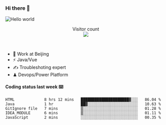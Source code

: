 ### Hi there 👋

<img src="https://raw.githubusercontent.com/sagar-viradiya/sagar-viradiya/master/resources/banner.png" alt="Hello world">
<p align="center"> 
  Visitor count<br/>
  <img src="https://profile-counter.glitch.me/youszoe/count.svg" />
</p>
<br/>

- 🍻 Work at Beijing 
- ⚡  Java/Vue
- ✍️  Troubleshoting expert
- ♟  Devops/Power Platform 

#### Coding status last week ⌨️

<!--START_SECTION:waka-->
```text
HTML             8 hrs 12 mins   █████████████████████▓░░░   86.04 % 
Java             1 hr            ██▓░░░░░░░░░░░░░░░░░░░░░░   10.63 % 
GitIgnore file   7 mins          ▒░░░░░░░░░░░░░░░░░░░░░░░░   01.28 % 
IDEA_MODULE      6 mins          ▒░░░░░░░░░░░░░░░░░░░░░░░░   01.11 % 
JavaScript       2 mins          ░░░░░░░░░░░░░░░░░░░░░░░░░   00.35 % 
```
<!--END_SECTION:waka-->

<br/>
<center><img src="http://ghchart.rshah.org/409ba5/yousazoe" alt="" /></center>


